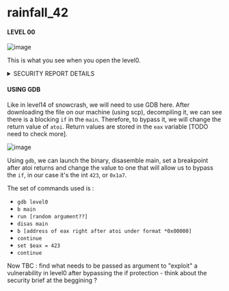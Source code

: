 # rainfall_42

<h4>LEVEL 00</h4>

![image](https://github.com/chmadran/rainfall_42/assets/113340699/54a5fa96-a968-4b48-a935-99fcc745aa0e)

This is what you see when you open the level0.

<details><summary>SECURITY REPORT DETAILS</summary>
It is a security report relating to the configuration of the OS kernel, and a particular file. 
* GCC Stack Protector Support: Enabled : security feature that helps preventing stack overflow attacks
* Strict User Copy Checks: Disabled : the kernel is not performing stric bound checks on the memory that is copied between user space and kernel space.
* Restrict /dev/mem Access: Enabled : prevents unauthorized users from reading or writing to the system memory.
* Restrict /dev/kmem Access: Enabled : prevents unauthorized access to the kernel memory
* Restrict /dev/kmem Access: Enabled : grsecurity / PaX patches are not applied to the kernel
* Kernel Heap Hardening: No KERNHEAP : no additional hardening measures applied to the kernel's heap management
* System-wide ASLR (kernel.randomize_va_space): Off (Setting: 0) : Address Space Layout Randomization is disabled, meaning the memory addresses used by system and program files are not randomized

The bottom line is then the security details about a specific binary file `/home/user/level0/level0`. 

* No RELRO: Relocation Read-Only (RELRO) is not applied, which means some sections of the binary may be writable that could otherwise be made read-only to prevent overwriting.
* No canary found: Indicates that stack canaries are not used for this binary. Stack canaries are used to detect stack buffer overflow by placing a small, random value (a canary) before critical data like the return address on the stack.
* NX enabled: Non-eXecutable (NX) bit is enabled, meaning that data marked as non-executable cannot be run as code, which helps prevent certain types of exploits.
* No PIE: Position Independent Executable (PIE) is not enabled, meaning the binary is loaded into the same address space each time, making it easier for attackers to guess or infer the location of specific code.
* No RPATH or RUNPATH: Indicates that RPATH and RUNPATH, which specify runtime library search paths, are not used. This is generally a good security practice to avoid loading libraries from untrusted locations.

Now that we know that, I'm not sure how useful it is actually to complete this level. 

</details>

<h4>USING GDB</h4>

Like in level14 of snowcrash, we will need to use GDB here. After downloading the file on our machine (using scp), decompiling it, we can see there is a blocking `if` in the `main`. Therefore, to bypass it, we will change the return value of `atoi`. Return values are stored in the `eax` variable [TODO need to check more]. 

![image](https://github.com/chmadran/rainfall_42/assets/113340699/dc23703d-c4b2-4f51-a323-f70deb389724)


Using `gdb`, we can launch the binary, disasemble main, set a breakpoint after atoi returns and change the value to one that will allow us to bypass the `if`, in our case it's the int `423`, or `0x1a7`. 

The set of commands used is : 
* `gdb level0`
* `b main`
* `run [random argument??]`
* `disas main`
* `b [address of eax right after atoi under format *0x00000]`
* `continue`
* `set $eax = 423`
* `continue`

Now TBC : find what needs to be passed as argument to "exploit" a vulnerability in level0 after bypassing the if protection - think about the security brief at the beggining ? 
